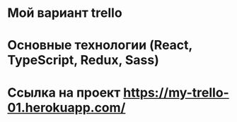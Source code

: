 # Мой вариант trello
# Основные технологии (React, TypeScript, Redux, Sass)
# Ссылка на проект https://my-trello-01.herokuapp.com/


